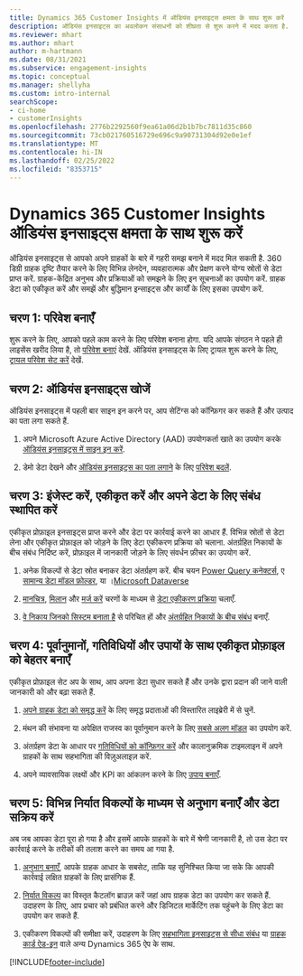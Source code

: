 ```yaml
---
title: Dynamics 365 Customer Insights में ऑडियंस इनसाइट्स क्षमता के साथ शुरू करें
description: ऑडियंस इनसाइट्स का अवलोकन संसाधनों को शीघ्रता से शुरू करने में मदद करता है.
ms.reviewer: mhart
ms.author: mhart
author: m-hartmann
ms.date: 08/31/2021
ms.subservice: engagement-insights
ms.topic: conceptual
ms.manager: shellyha
ms.custom: intro-internal
searchScope:
- ci-home
- customerInsights
ms.openlocfilehash: 2776b2292560f9ea61a06d2b1b7bc7811d35c860
ms.sourcegitcommit: 73cb021760516729e696c9a90731304d92e0e1ef
ms.translationtype: MT
ms.contentlocale: hi-IN
ms.lasthandoff: 02/25/2022
ms.locfileid: "8353715"
---
```

# <a name="get-started-with-dynamics-365-customer-insights-audience-insights-capability"></a>Dynamics 365 Customer Insights ऑडियंस इनसाइट्स क्षमता के साथ शुरू करें

ऑडियंस इनसाइट्स से आपको अपने ग्राहकों के बारे में गहरी समझ बनाने में मदद मिल सकती है. 360 डिग्री ग्राहक दृष्टि तैयार करने के लिए विभिन्न लेनदेन, व्यवहारात्मक और प्रेक्षण करने योग्य स्रोतों से डेटा प्राप्त करें. ग्राहक-केंद्रित अनुभव और प्रक्रियाओं को समझने के लिए इन सूचनाओं का उपयोग करें. ग्राहक डेटा को एकीकृत करें और समझें और बुद्धिमान इन्साइट्स और कार्यों के लिए इसका उपयोग करें.

## <a name="step-1-create-an-environment"></a>चरण 1: परिवेश बनाएँ

शुरू करने के लिए, आपको पहले काम करने के लिए परिवेश बनाना होगा. यदि आपके संगठन ने पहले ही लाइसेंस खरीद लिया है, तो [परिवेश बनाएं](create-environment.md) देखें. ऑडियंस इनसाइट्स के लिए ट्रायल शुरू करने के लिए, [ट्रायल परिवेश सेट करें](../trial-signup.md) देखें. 

## <a name="step-2-explore-audience-insights"></a>चरण 2: ऑडियंस इनसाइट्स खोजें

ऑडियंस इनसाइट्स में पहली बार साइन इन करने पर, आप सेटिंग्स को कॉन्फ़िगर कर सकते हैं और उत्पाद का पता लगा सकते हैं.

1. अपने Microsoft Azure Active Directory (AAD) उपयोगकर्ता खाते का उपयोग करके [ऑडियंस इनसाइट्स में साइन इन करें](https://home.ci.ai.dynamics.com).

1. डेमो डेटा देखने और [ऑडियंस इनसाइट्स का पता लगाने](home.md)  के लिए [परिवेश बदलें](manage-environments.md#switch-environments).

##  <a name="step-3-ingest-unify-and-set-up-relationships-for-your-data"></a>चरण 3: इंजेस्ट करें, एकीकृत करें और अपने डेटा के लिए संबंध स्थापित करें

एकीकृत प्रोफ़ाइल इनसाइट्स प्राप्त करने और डेटा पर कार्रवाई करने का आधार हैं. विभिन्न स्रोतों से डेटा लेना और एकीकृत प्रोफ़ाइल को जोड़ने के लिए डेटा एकीकरण प्रक्रिया को चलाना. अंतर्ग्रहित निकायों के बीच संबंध निर्दिष्ट करें, प्रोफ़ाइल में जानकारी जोड़ने के लिए संवर्धन फ़ीचर का उपयोग करें. 

1. अनेक विकल्पों से डेटा स्रोत बनाकर डेटा अंतर्ग्रहण करें. बीच चयन [Power Query कनेक्टर्स](connect-power-query.md), ए [सामान्य डेटा मॉडल फ़ोल्डर](connect-common-data-model.md), या ।[Microsoft Dataverse](/dynamics365/customer-insights/audience-insights/connect-dataverse-managed-lake) 

1. [मानचित्र](map-entities.md), [मिलान](match-entities.md) और [मर्ज करें](merge-entities.md) चरणों के माध्यम से [डेटा एकीकरण प्रक्रिया](data-unification.md) चलाएँ.

1. [वे निकाय जिनको सिस्टम बनाता है](entities.md) से परिचित हों और [अंतर्ग्रहित निकायों के बीच संबंध](relationships.md) बनाएँ.
    
## <a name="step-4-enhance-unified-profiles-with-predictions-activities-and-measures"></a>चरण 4: पूर्वानुमानों, गतिविधियों और उपायों के साथ एकीकृत प्रोफ़ाइल को बेहतर बनाएँ

एकीकृत प्रोफ़ाइल सेट अप के साथ, आप अपना डेटा सुधार सकते हैं और उनके द्वारा प्रदान की जाने वाली जानकारी को और बढ़ा सकते हैं.

1. [अपने ग्राहक डेटा को समृद्ध करें](enrichment-hub.md) के लिए समृद्ध प्रदाताओं की विस्तारित लाइब्रेरी में से चुनें.

1. मंथन की संभावना या अपेक्षित राजस्व का पूर्वानुमान करने के लिए [सबसे अलग मॉडल](predictions-overview.md) का उपयोग करें.

1. अंतर्ग्रहण डेटा के आधार पर [गतिविधियों को कॉन्फ़िगर करें](activities.md) और कालानुक्रमिक टाइमलाइन में अपने ग्राहकों के साथ सहभागिता की विज़ुअलाइज़ करें. 

1. अपने व्यावसायिक लक्ष्यों और KPI का आंकलन करने के लिए [उपाय बनाएँ](measures.md).
 
## <a name="step-5-create-segments-and-activate-data-through-various-export-options"></a>चरण 5: विभिन्न निर्यात विकल्पों के माध्यम से अनुभाग बनाएँ और डेटा सक्रिय करें

अब जब आपका डेटा पूरा हो गया है और इसमें आपके ग्राहकों के बारे में श्रेणी जानकारी है, तो उस डेटा पर कार्रवाई करने के तरीकों की तलाश करने का समय आ गया है. 

1. [अनुभाग बनाएँ](segments.md), आपके ग्राहक आधार के सबसेट, ताकि यह सुनिश्चित किया जा सके कि आपकी कार्रवाई लक्षित ग्राहकों के लिए प्रासंगिक हैं.

1. [निर्यात विकल्प](export-destinations.md) का विस्तृत कैटलॉग ब्राउज़ करें जहां आप ग्राहक डेटा का उपयोग कर सकते हैं. उदाहरण के लिए, आप प्रचार को प्रबंधित करने और डिजिटल मार्केटिंग तक पहुंचने के लिए डेटा का उपयोग कर सकते हैं.

1. एकीकरण विकल्पों की समीक्षा करें, उदाहरण के लिए [सहभागिता इनसाइट्स से सीधा संबंध](../engagement-insights/integrate-audience-insights-engagement-insights.md) या [ग्राहक कार्ड ऐड-इन](customer-card-add-in.md) वाले अन्य Dynamics 365 ऐप के साथ.  


[!INCLUDE[footer-include](../includes/footer-banner.md)]